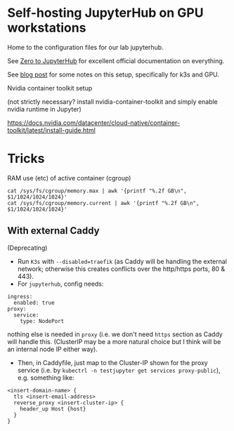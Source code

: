 # Self-hosting JupyterHub on GPU workstations

Home to the configuration files for our lab jupyterhub.

See [Zero to JupyterHub](https://z2jh.jupyter.org/en/stable/) for excellent official documentation on everything.  

See [blog post](https://hackmd.io/wJPNgpUETrG2F_-TthQTYw) for some notes on this setup, specifically for k3s and GPU. 



Nvidia container toolkit setup

(not strictly necessary?  install nvidia-container-toolkit and simply enable nvidia runtime in Jupyter)

<https://docs.nvidia.com/datacenter/cloud-native/container-toolkit/latest/install-guide.html>


# Tricks

RAM use (etc) of active container (cgroup)

```
cat /sys/fs/cgroup/memory.max | awk '{printf "%.2f GB\n", $1/1024/1024/1024}'
cat /sys/fs/cgroup/memory.current | awk '{printf "%.2f GB\n", $1/1024/1024/1024}'
```


## With external Caddy

(Deprecating)

- Run `K3s` with `--disabled=traefik` (as Caddy will be handling the external network; otherwise this creates conflicts over the http/https ports, 80 & 443).
- For `jupyterhub`, config needs:

```
ingress:
  enabled: true
proxy:
  service:
    type: NodePort
```

nothing else is needed in `proxy` (i.e. we don't need `https` section as Caddy will handle this. (ClusterIP may be a more natural choice but I think will be an internal node IP either way). 

- Then, in Caddyfile, just map to the Cluster-IP shown for the proxy service (i.e. by `kubectrl -n testjupyter get services proxy-public`), e.g. something like:

```
<insert-domain-name> {
  tls <insert-email-address>
  reverse_proxy <insert-cluster-ip> {
    header_up Host {host}
  }
}
```



